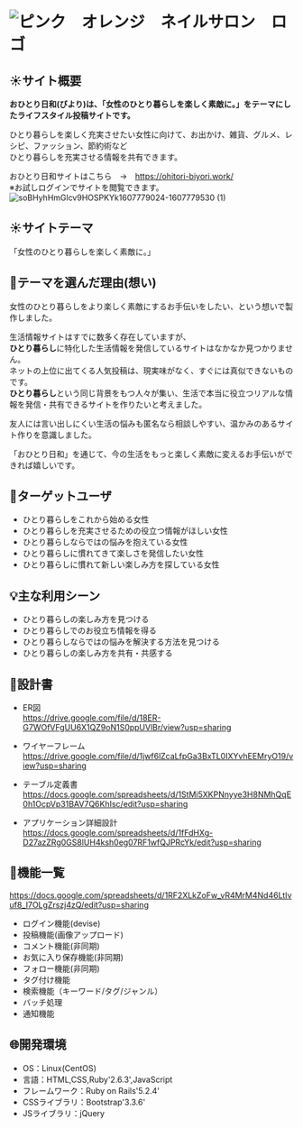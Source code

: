 # ![ピンク　オレンジ　ネイルサロン　ロゴ](https://user-images.githubusercontent.com/69783418/101982683-18587a00-3cb9-11eb-8125-5cf2d17ad292.png)

## ☀️サイト概要
**おひとり日和(びより)は、「女性のひとり暮らしを楽しく素敵に。」をテーマにしたライフスタイル投稿サイトです。**

ひとり暮らしを楽しく充実させたい女性に向けて、お出かけ、雑貨、グルメ、レシピ、ファッション、節約術など  
ひとり暮らしを充実させる情報を共有できます。

おひとり日和サイトはこちら　→　https://ohitori-biyori.work/  
※お試しログインでサイトを閲覧できます。
![soBHyhHmGlcv9HOSPKYk1607779024-1607779530 (1)](https://user-images.githubusercontent.com/69783418/101985168-ab011500-3cc9-11eb-8a5a-9ad426f88a19.gif)
## ☀️サイトテーマ
「女性のひとり暮らしを楽しく素敵に。」

## :thought_balloon:テーマを選んだ理由(想い)
女性のひとり暮らしをより楽しく素敵にするお手伝いをしたい、という想いで製作しました。

生活情報サイトはすでに数多く存在していますが、  
**ひとり暮らし**に特化した生活情報を発信しているサイトはなかなか見つかりません。  
ネットの上位に出てくる人気投稿は、現実味がなく、すぐには真似できないものです。  
**ひとり暮らし**という同じ背景をもつ人々が集い、生活で本当に役立つリアルな情報を発信・共有できるサイトを作りたいと考えました。  

友人には言い出しにくい生活の悩みも匿名なら相談しやすい、温かみのあるサイト作りを意識しました。  

「おひとり日和」を通じて、今の生活をもっと楽しく素敵に変えるお手伝いができれば嬉しいです。

## :busts_in_silhouette:ターゲットユーザ
* ひとり暮らしをこれから始める女性
* ひとり暮らしを充実させるための役立つ情報がほしい女性
* ひとり暮らしならではの悩みを抱えている女性
* ひとり暮らしに慣れてきて楽しさを発信したい女性
* ひとり暮らしに慣れて新しい楽しみ方を探している女性

## :bulb:主な利用シーン
* ひとり暮らしの楽しみ方を見つける
* ひとり暮らしでのお役立ち情報を得る
* ひとり暮らしならではの悩みを解決する方法を見つける
* ひとり暮らしの楽しみ方を共有・共感する

## :wrench:設計書
* ER図  
https://drive.google.com/file/d/18ER-G7WOfVFgUU6X1QZ9oN1S0ppUVlBr/view?usp=sharing

* ワイヤーフレーム  
https://drive.google.com/file/d/1jwf6lZcaLfpGa3BxTL0IXYvhEEMryO19/view?usp=sharing

* テーブル定義書  
https://docs.google.com/spreadsheets/d/1StMi5XKPNnyye3H8NMhQqE0h1OcpVp31BAV7Q6KhIsc/edit?usp=sharing

* アプリケーション詳細設計  
https://docs.google.com/spreadsheets/d/1fFdHXg-D27azZRg0GS8lUH4ksh0eg07RF1wfQJPRcYk/edit?usp=sharing

## :paperclip:機能一覧
https://docs.google.com/spreadsheets/d/1RF2XLkZoFw_vR4MrM4Nd46LtIvuf8_I7OLgZrszj4zQ/edit?usp=sharing
* ログイン機能(devise)
* 投稿機能(画像アップロード)
* コメント機能(非同期)
* お気に入り保存機能(非同期)
* フォロー機能(非同期)
* タグ付け機能
* 検索機能（キーワード/タグ/ジャンル）
* バッチ処理
* 通知機能

## :globe_with_meridians:開発環境
* OS：Linux(CentOS)
* 言語：HTML,CSS,Ruby'2.6.3',JavaScript
* フレームワーク：Ruby on Rails'5.2.4'
* CSSライブラリ：Bootstrap'3.3.6'
* JSライブラリ：jQuery
